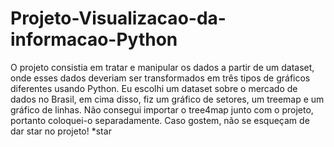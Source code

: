 # Projeto-Visualizacao-da-informacao-Python
O projeto consistia em tratar e manipular os dados a partir de um dataset, onde esses dados deveriam ser transformados em três tipos de gráficos diferentes usando Python.
Eu escolhi um dataset sobre o mercado de dados no Brasil, em cima disso, fiz um gráfico de setores, um treemap e um gráfico de linhas.
Não consegui importar o tree4map junto com o projeto, portanto coloquei-o separadamente.
Caso gostem, não se esqueçam de dar star no projeto! *star
